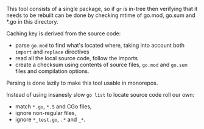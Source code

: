 This tool consists of a single package, so if `gr` is in-tree then verifying
that it needs to be rebuilt can be done by checking mtime of go.mod, go.sum
and *.go in this directory.

Caching key is derived from the source code:
- parse `go.mod` to find what's located where,
  taking into account both `import` and `replace` directives
- read all the local source code, follow the imports
- create a checksum using contents of source files,
  `go.mod` and `go.sum` files and compilation options.

Parsing is done lazily to make this tool usable in monorepos.

Instead of using insanesly slow `go list` to locate source code roll our own:
- match `*.go`, `*.S` and CGo files,
- ignore non-regular files,
- ignore `*_test.go`, `.*` and `_*`.
